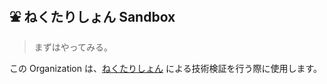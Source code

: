 ## ⛲ ねくたりしょん Sandbox

> まずはやってみる。

この Organization は、[ねくたりしょん](https://github.com/nectarition) による技術検証を行う際に使用します。
